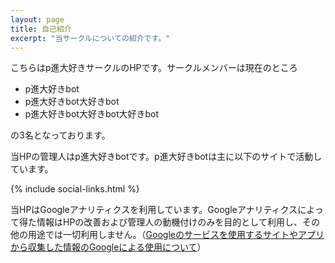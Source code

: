 ```yaml
---
layout: page
title: 自己紹介
excerpt: "当サークルについての紹介です。"
---
```

    
こちらはp進大好きサークルのHPです。サークルメンバーは現在のところ

- p進大好きbot
- p進大好きbot大好きbot
- p進大好きbot大好きbot大好きbot

の3名となっております。

当HPの管理人はp進大好きbotです。p進大好きbotは主に以下のサイトで活動しています。

{% include social-links.html %}

当HPはGoogleアナリティクスを利用しています。Googleアナリティクスによって得た情報はHPの改善および管理人の動機付けのみを目的として利用し、その他の用途では一切利用しません。（[Googleのサービスを使用するサイトやアプリから収集した情報のGoogleによる使用について](https://policies.google.com/technologies/partner-sites?hl=ja)）

